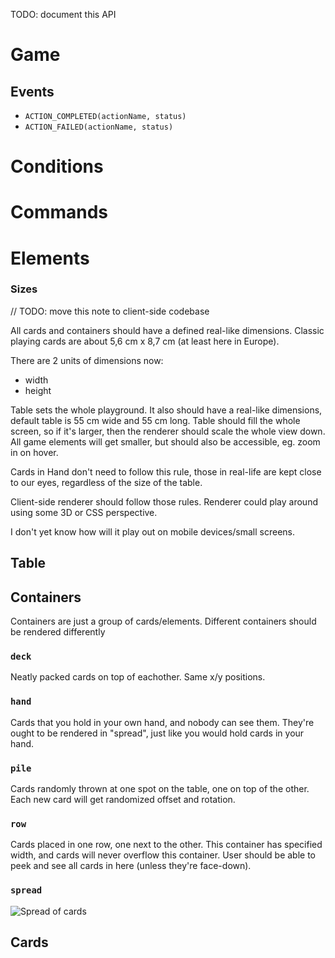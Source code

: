 TODO: document this API

# Game

## Events

- `ACTION_COMPLETED(actionName, status)`
- `ACTION_FAILED(actionName, status)`

# Conditions

# Commands

# Elements

### Sizes

// TODO: move this note to client-side codebase

All cards and containers should have a defined real-like dimensions. Classic playing cards are about 5,6 cm x 8,7 cm (at least here in Europe).

There are 2 units of dimensions now:

- width
- height

Table sets the whole playground. It also should have a real-like dimensions, default table is 55 cm wide and 55 cm long. Table should fill the whole screen, so if it's larger, then the renderer should scale the whole view down. All game elements will get smaller, but should also be accessible, eg. zoom in on hover.

Cards in Hand don't need to follow this rule, those in real-life are kept close to our eyes, regardless of the size of the table.

Client-side renderer should follow those rules. Renderer could play around using some 3D or CSS perspective.

I don't yet know how will it play out on mobile devices/small screens.

## Table

## Containers

Containers are just a group of cards/elements. Different containers should be rendered differently

### `deck`

Neatly packed cards on top of eachother. Same x/y positions.

### `hand`

Cards that you hold in your own hand, and nobody can see them. They're ought to
be rendered in "spread", just like you would hold cards in your hand.

### `pile`

Cards randomly thrown at one spot on the table, one on top of the other.
Each new card will get randomized offset and rotation.

### `row`

Cards placed in one row, one next to the other.
This container has specified width, and cards will never overflow this container.
User should be able to peek and see all cards in here (unless they're face-down).

### `spread`

![Spread of cards](https://i.imgur.com/6AOyxPm.gif)

## Cards


